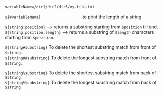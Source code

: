 `variableName=/dir1/dir2/dir3/my.file.txt`  

`${#variableName}`    　　　　　　　　　 to print the length of a string  　

`${string:position}`        --> returns a substring starting from `$position` till end.   
`${string:position:length}` --> returns a substring of `$length` characters starting from `$position`.









`${string#substring}`  To delete the shortest substring match from front of `$string`.   
`${string##substring}`  To delete the longest substring match from front of `$string`.  

`${string%substring}`  To delete the shortest substring match from back of `$string`   
`${string%%substring}` To delete the longest substring match from back of `$string`







　　　　　　　　     